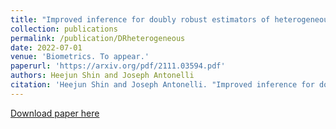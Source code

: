 ```yaml
---
title: "Improved inference for doubly robust estimators of heterogeneous treatment effects"
collection: publications
permalink: /publication/DRheterogeneous
date: 2022-07-01
venue: 'Biometrics. To appear.'
paperurl: 'https://arxiv.org/pdf/2111.03594.pdf'
authors: Heejun Shin and Joseph Antonelli
citation: 'Heejun Shin and Joseph Antonelli. "Improved inference for doubly robust estimators of heterogeneous treatment effects." arXiv preprint arXiv:2111.03594 (2021).'
---
```


[Download paper here](https://arxiv.org/pdf/2111.03594.pdf)
